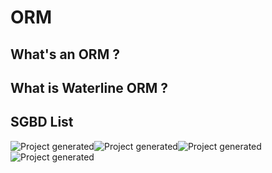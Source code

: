 # ORM
## What's an ORM ?


## What is Waterline ORM ?

## SGBD List

![Project generated](/assets/img/sgbd/mysql.png)![Project generated](/assets/img/sgbd/mongodb.png)![Project generated](/assets/img/sgbd/postgres.png)![Project generated](/assets/img/sgbd/redis.jpg)
